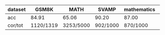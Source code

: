 |dataset|GSM8K|MATH|SVAMP|mathematics|ocw|aime24|amc23|carp_en|college_math|olympiadbench|
|--|--|--|--|--|--|--|--|--|--|--|
|acc|84.91|65.06|90.20|87.00|32.72|3.33|45.00|51.02|31.76|36.74|
|cor/tot|1120/1319|3253/5000|902/1000|870/1000|89/272|1/30|18/40|498/976|895/2818|248/675|
